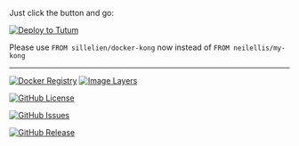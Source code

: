 Just click the button and go: 

[![Deploy to Tutum](https://s.tutum.co/deploy-to-tutum.svg)](https://dashboard.tutum.co/stack/deploy/)

Please use `FROM sillelien/docker-kong` now instead of `FROM neilellis/my-kong`

---

[![Docker Registry](https://img.shields.io/docker/pulls/sillelien/docker-kong.svg)](https://registry.hub.docker.com/u/sillelien/docker-kong)
[![Image Layers](https://badge.imagelayers.io/sillelien/docker-kong.svg)](https://imagelayers.io/?images=sillelien/docker-kong:latest 'Get your own badge on imagelayers.io') 

[![GitHub License](https://img.shields.io/github/license/sillelien/docker-kong.svg)](https://raw.githubusercontent.com/sillelien/docker-kong/master/LICENSE)

[![GitHub Issues](https://img.shields.io/github/issues/sillelien/docker-kong.svg)](https://github.com/sillelien/docker-kong/issues)
    
[![GitHub Release](https://img.shields.io/github/release/sillelien/docker-kong.svg)](https://github.com/sillelien/docker-kong)

